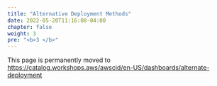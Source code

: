 ```yaml
---
title: "Alternative Deployment Methods"
date: 2022-05-20T11:16:08-04:00
chapter: false
weight: 3
pre: "<b>3 </b>"
---
```


This page is permanently moved to https://catalog.workshops.aws/awscid/en-US/dashboards/alternate-deployment

